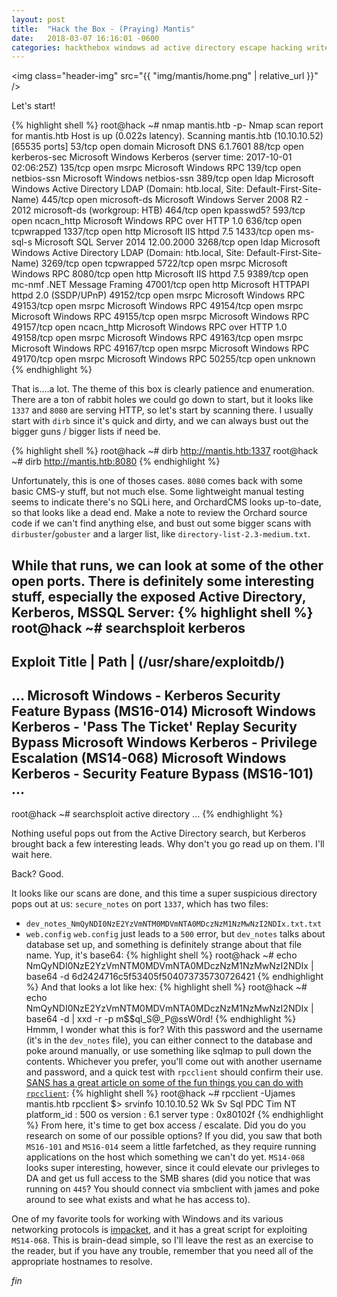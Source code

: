 ```yaml
---
layout: post
title:  "Hack the Box - (Praying) Mantis"
date:   2018-03-07 16:16:01 -0600
categories: hackthebox windows ad active directory escape hacking writeup
---
```


<img class="header-img" src="{{ "img/mantis/home.png" | relative_url }}" />

Let's start!

{% highlight shell %}
root@hack ~# nmap mantis.htb -p-
Nmap scan report for mantis.htb
Host is up (0.022s latency).
Scanning mantis.htb (10.10.10.52) [65535 ports]
53/tcp    open  domain       Microsoft DNS 6.1.7601
88/tcp    open  kerberos-sec Microsoft Windows Kerberos (server time: 2017-10-01 02:06:25Z)
135/tcp   open  msrpc        Microsoft Windows RPC
139/tcp   open  netbios-ssn  Microsoft Windows netbios-ssn
389/tcp   open  ldap         Microsoft Windows Active Directory LDAP (Domain: htb.local, Site: Default-First-Site-Name)
445/tcp   open  microsoft-ds Microsoft Windows Server 2008 R2 - 2012 microsoft-ds (workgroup: HTB)
464/tcp   open  kpasswd5?
593/tcp   open  ncacn_http   Microsoft Windows RPC over HTTP 1.0
636/tcp   open  tcpwrapped
1337/tcp  open  http         Microsoft IIS httpd 7.5
1433/tcp  open  ms-sql-s     Microsoft SQL Server 2014 12.00.2000
3268/tcp  open  ldap         Microsoft Windows Active Directory LDAP (Domain: htb.local, Site: Default-First-Site-Name)
3269/tcp  open  tcpwrapped
5722/tcp  open  msrpc        Microsoft Windows RPC
8080/tcp  open  http         Microsoft IIS httpd 7.5
9389/tcp  open  mc-nmf       .NET Message Framing
47001/tcp open  http         Microsoft HTTPAPI httpd 2.0 (SSDP/UPnP)
49152/tcp open  msrpc        Microsoft Windows RPC
49153/tcp open  msrpc        Microsoft Windows RPC
49154/tcp open  msrpc        Microsoft Windows RPC
49155/tcp open  msrpc        Microsoft Windows RPC
49157/tcp open  ncacn_http   Microsoft Windows RPC over HTTP 1.0
49158/tcp open  msrpc        Microsoft Windows RPC
49163/tcp open  msrpc        Microsoft Windows RPC
49167/tcp open  msrpc        Microsoft Windows RPC
49170/tcp open  msrpc        Microsoft Windows RPC
50255/tcp open  unknown
{% endhighlight %}

That is....a lot. The theme of this box is clearly patience and enumeration. There are a ton of rabbit holes we could go down to start, but it looks like `1337` and `8080` are serving HTTP, so let's start by scanning there. I usually start with `dirb` since it's quick and dirty, and we can always bust out the bigger guns / bigger lists if need be.

{% highlight shell %}
root@hack ~# dirb http://mantis.htb:1337
root@hack ~# dirb http://mantis.htb:8080
{% endhighlight %}

Unfortunately, this is one of thoses cases. `8080` comes back with some basic CMS-y stuff, but not much else. Some lightweight manual testing seems to indicate there's no SQLi here, and OrchardCMS looks up-to-date, so that looks like a dead end. Make a note to review the Orchard source code if we can't find anything else, and bust out some bigger scans with `dirbuster`/`gobuster` and a larger list, like `directory-list-2.3-medium.txt`.

While that runs, we can look at some of the other open ports. There is definitely some interesting stuff, especially the exposed Active Directory, Kerberos, MSSQL Server:
{% highlight shell %}
root@hack ~# searchsploit kerberos
-------------------------------------------------------------------------------------------
Exploit Title                                                |  Path
                                                             |  (/usr/share/exploitdb/)
-------------------------------------------------------------------------------------------
...
Microsoft Windows - Kerberos Security Feature Bypass (MS16-014)
Microsoft Windows Kerberos - 'Pass The Ticket' Replay Security Bypass
Microsoft Windows Kerberos - Privilege Escalation (MS14-068)
Microsoft Windows Kerberos - Security Feature Bypass (MS16-101)
...
-------------------------------------------------------------------------------------------
root@hack ~# searchsploit active directory
...
{% endhighlight %}

Nothing useful pops out from the Active Directory search, but Kerberos brought back a few interesting leads. Why don't you go read up on them. I'll wait here.

Back? Good.

It looks like our scans are done, and this time a super suspicious directory pops out at us:
`secure_notes` on port `1337`, which has two files:
- `dev_notes_NmQyNDI0NzE2YzVmNTM0MDVmNTA0MDczNzM1NzMwNzI2NDIx.txt.txt`
- `web.config`
`web.config` just leads to a `500` error, but `dev_notes` talks about database set up, and something is definitely strange about that file name. Yup, it's base64:
{% highlight shell %}
root@hack ~# echo NmQyNDI0NzE2YzVmNTM0MDVmNTA0MDczNzM1NzMwNzI2NDIx | base64 -d
6d2424716c5f53405f504073735730726421
{% endhighlight %}
And that looks a lot like hex:
{% highlight shell %}
root@hack ~# echo NmQyNDI0NzE2YzVmNTM0MDVmNTA0MDczNzM1NzMwNzI2NDIx | base64 -d | xxd -r -p
m$$ql_S@_P@ssW0rd!
{% endhighlight %}
Hmmm, I wonder what this is for? With this password and the username (it's in the `dev_notes` file), you can either connect to the database and poke around manually, or use something like sqlmap to pull down the contents. Whichever you prefer, you'll come out with another username and password, and a quick test with `rpcclient` should confirm their use. [SANS has a great article on some of the fun things you can do with `rpcclient`](https://pen-testing.sans.org/blog/2013/07/24/plundering-windows-account-info-via-authenticated-smb-sessions):
{% highlight shell %}
root@hack ~# rpcclient -Ujames mantis.htb
rpcclient $> srvinfo
10.10.10.52    Wk Sv Sql PDC Tim NT
platform_id     : 500
os version      : 6.1
server type     : 0x80102f
{% endhighlight %}
From here, it's time to get box access / escalate. Did you do you research on some of our possible options? If you did, you saw that both `MS16-101` and `MS16-014` seem a little farfetched, as they require running applications on the host which something we can't do yet. `MS14-068` looks super interesting, however, since it could elevate our privleges to DA and get us full access to the SMB shares (did you notice that was running on `445`? You should connect via smbclient with james and poke around to see what exists and what he has access to).

One of my favorite tools for working with Windows and its various networking protocols is [impacket](https://github.com/CoreSecurity/impacket), and it has a great script for exploiting `MS14-068`. This is brain-dead simple, so I'll leave the rest as an exercise to the reader, but if you have any trouble, remember that you need all of the appropriate hostnames to resolve.

_fin_
